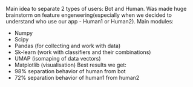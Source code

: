 Main idea to separate 2 types of users: Bot and Human. Was made huge brainstorm on feature engeneering(especially
when we decided to understand who use our app - Human1 or Human2). 
Main modules:
  - Numpy
  - Scipy
  - Pandas (for collecting and work with data)
  - Sk-learn (work with classifiers and their combinations)
  - UMAP (isomaping of data vectors)
  - Matplotlib (visualisation)
Best results we get: 
  - 98% separation behavior of human from bot
  - 72% separation behavior of human1 from human2
